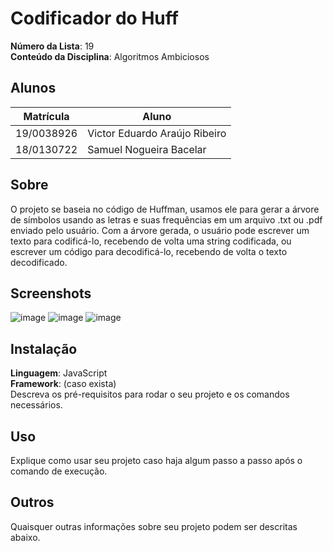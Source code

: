 # Codificador do Huff

**Número da Lista**: 19<br>
**Conteúdo da Disciplina**: Algoritmos Ambiciosos<br>

## Alunos
|Matrícula | Aluno |
| -- | -- |
| 19/0038926  |  Victor Eduardo Araújo Ribeiro |
| 18/0130722  |  Samuel Nogueira Bacelar |

## Sobre 
O projeto se baseia no código de Huffman, usamos ele para gerar a árvore de símbolos usando as letras e suas frequências em um arquivo .txt ou .pdf enviado pelo usuário. Com a árvore gerada, o usuário pode escrever um texto para codificá-lo, recebendo de volta uma string codificada, ou escrever um código para decodificá-lo, recebendo de volta o texto decodificado.

## Screenshots
![image](https://user-images.githubusercontent.com/48574832/181658729-0624e76c-0111-4dc5-b1ad-e19a3b28df24.png)
![image](https://user-images.githubusercontent.com/48574832/181658752-39fcbd52-08ba-4640-9c6d-ad9b6b0c7f4c.png)
![image](https://user-images.githubusercontent.com/48574832/181658779-b8f77ba4-6e3c-46a3-93ad-3d72b27b2c34.png)


## Instalação 
**Linguagem**: JavaScript<br>
**Framework**: (caso exista)<br>
Descreva os pré-requisitos para rodar o seu projeto e os comandos necessários.

## Uso 
Explique como usar seu projeto caso haja algum passo a passo após o comando de execução.

## Outros 
Quaisquer outras informações sobre seu projeto podem ser descritas abaixo.
